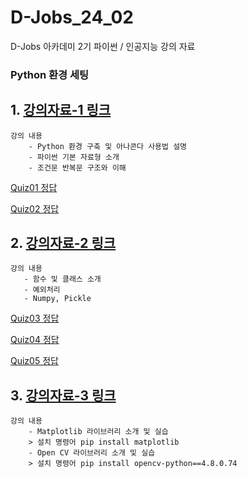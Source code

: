 # D-Jobs_24_02
D-Jobs 아카데미 2기 파이썬 / 인공지능 강의 자료 

### Python 환경 세팅 

## 1. [강의자료-1 링크](https://github.com/KangHoyong/D-Jobs_24_02/blob/main/%EA%B0%95%EC%9D%98%EC%9E%90%EB%A3%8C/%ED%8C%8C%EC%9D%B4%EC%8D%AC/%ED%8C%8C%EC%9D%B4%EC%8D%AC_%EA%B5%90%EC%9C%A1%EC%9E%90%EB%A3%8C_1%EC%9D%BC%EC%B0%A8.pdf)

    강의 내용 
        - Python 환경 구축 및 아나콘다 사용법 설명 
        - 파이썬 기본 자료형 소개 
        - 조건문 반복문 구조와 이해 
[Quiz01 정답](https://github.com/KangHoyong/D-Jobs_24_02/blob/main/%EA%B0%95%EC%9D%98%EC%9E%90%EB%A3%8C/%ED%8C%8C%EC%9D%B4%EC%8D%AC/Quiz%EC%A0%95%EB%8B%B5/Quiz01.py)
    
[Quiz02 정답](https://github.com/KangHoyong/D-Jobs_24_02/blob/main/%EA%B0%95%EC%9D%98%EC%9E%90%EB%A3%8C/%ED%8C%8C%EC%9D%B4%EC%8D%AC/Quiz%EC%A0%95%EB%8B%B5/Quiz02.py)

## 2. [강의자료-2 링크](https://github.com/KangHoyong/D-Jobs_24_02/blob/main/%EA%B0%95%EC%9D%98%EC%9E%90%EB%A3%8C/%ED%8C%8C%EC%9D%B4%EC%8D%AC/%ED%8C%8C%EC%9D%B4%EC%8D%AC_%EA%B5%90%EC%9C%A1%EC%9E%90%EB%A3%8C-2.pdf)

    강의 내용 
       - 함수 및 클래스 소개 
       - 예외처리 
       - Numpy, Pickle

[Quiz03 정답]()

[Quiz04 정답]()

[Quiz05 정답]()
    
## 3. [강의자료-3 링크]()
    
    강의 내용 
        - Matplotlib 라이브러리 소개 및 실습 
        > 설치 명령어 pip install matplotlib
        - Open CV 라이브러리 소개 및 실습 
        > 설치 명령어 pip install opencv-python==4.8.0.74
        


